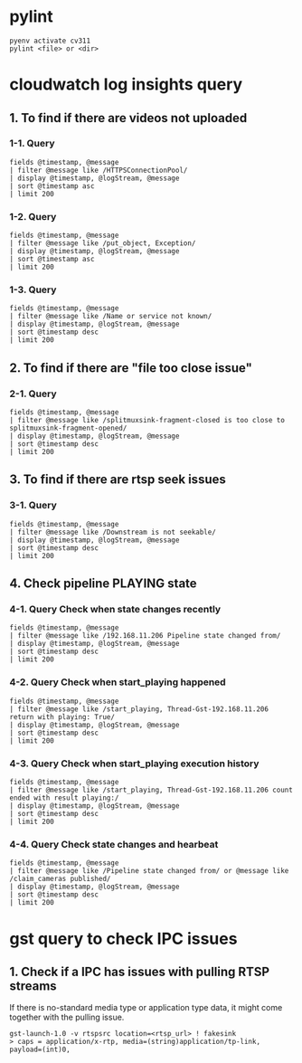 # pylint
```
pyenv activate cv311
pylint <file> or <dir>
```

# cloudwatch log insights query 

## 1. To find if there are videos not uploaded
### 1-1. Query
```
fields @timestamp, @message
| filter @message like /HTTPSConnectionPool/
| display @timestamp, @logStream, @message
| sort @timestamp asc
| limit 200
```

### 1-2. Query
```
fields @timestamp, @message
| filter @message like /put_object, Exception/
| display @timestamp, @logStream, @message
| sort @timestamp asc
| limit 200
```

### 1-3. Query
```
fields @timestamp, @message
| filter @message like /Name or service not known/
| display @timestamp, @logStream, @message
| sort @timestamp desc
| limit 200
```

## 2. To find if there are "file too close issue"
### 2-1. Query
```
fields @timestamp, @message
| filter @message like /splitmuxsink-fragment-closed is too close to splitmuxsink-fragment-opened/
| display @timestamp, @logStream, @message
| sort @timestamp desc
| limit 200
```

## 3. To find if there are rtsp seek issues
### 3-1. Query
```
fields @timestamp, @message
| filter @message like /Downstream is not seekable/
| display @timestamp, @logStream, @message
| sort @timestamp desc
| limit 200
```

## 4. Check pipeline PLAYING state
### 4-1. Query Check when state changes recently
```
fields @timestamp, @message
| filter @message like /192.168.11.206 Pipeline state changed from/
| display @timestamp, @logStream, @message
| sort @timestamp desc
| limit 200
```


### 4-2. Query Check when start_playing happened
```
fields @timestamp, @message
| filter @message like /start_playing, Thread-Gst-192.168.11.206 return with playing: True/
| display @timestamp, @logStream, @message
| sort @timestamp desc
| limit 200
```

### 4-3. Query Check when start_playing execution history
```
fields @timestamp, @message
| filter @message like /start_playing, Thread-Gst-192.168.11.206 count ended with result playing:/
| display @timestamp, @logStream, @message
| sort @timestamp desc
| limit 200
```

### 4-4. Query Check state changes and hearbeat
```
fields @timestamp, @message
| filter @message like /Pipeline state changed from/ or @message like /claim_cameras published/
| display @timestamp, @logStream, @message
| sort @timestamp desc
| limit 200
```

# gst query to check IPC issues
## 1. Check if a IPC has issues with pulling RTSP streams
If there is no-standard media type or application type data, it might come together with the pulling issue.
```
gst-launch-1.0 -v rtspsrc location=<rtsp_url> ! fakesink
> caps = application/x-rtp, media=(string)application/tp-link, payload=(int)0,
```
